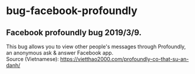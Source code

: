 # bug-facebook-profoundly

## Facebook profoundly bug 2019/3/9.
This bug allows you to view other people's messages through Profoundly, an anonymous ask & answer Facebook app.  
Source (Vietnamese): https://vietthao2000.com/profoundly-co-that-su-an-danh/
